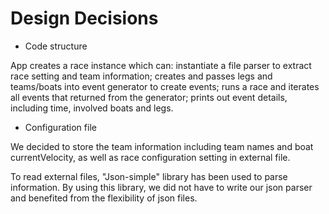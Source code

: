 # Design Decisions
- Code structure

App creates a race instance which can:
instantiate a file parser to extract race setting and team information;
creates and passes legs and teams/boats into event generator to create events;
runs a race and iterates all events that returned from the generator;
prints out event details, including time, involved boats and legs.

- Configuration file

We decided to store the team information including team names and boat currentVelocity, as well as race configuration setting in external file.

To read external files, "Json-simple" library has been used to parse information. 
By using this library, we did not have to write our json parser and benefited from the flexibility of json files.

